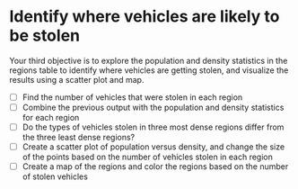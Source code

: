# Identify where vehicles are likely to be stolen

Your third objective is to explore the population and density statistics in the regions table to identify where vehicles are getting stolen, and visualize the results using a scatter plot and map.

- [ ] Find the number of vehicles that were stolen in each region
- [ ] Combine the previous output with the population and density statistics for each region
- [ ] Do the types of vehicles stolen in three most dense regions differ from the three least dense regions?
- [ ] Create a scatter plot of population versus density, and change the size of the points based on the number of vehicles stolen in each region
- [ ] Create a map of the regions and color the regions based on the number of stolen vehicles